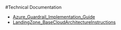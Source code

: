 #Technical Documentation
* [Azure_Guardrail_Implementation_Guide](guardrails/Azure_Guardrail_Implementation_Guide.pdf)
* [LandingZone_BaseCloudArchitectureInstructions](terraform/LandingZone_BaseCloudArchitectureInstructions.pdf)